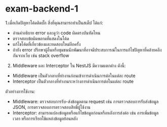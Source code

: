 # exam-backend-1

1.เมื่อเกิดปัญหาโค้ดติดบั๊ก สิ่งที่คุณสามารถทำเป็นสเต็ป
ได้แก่:
  - อ่านคำอธิบาย error และดูว่า code ผิดตรงบันทัดไหน
  - ตรวจสอบข้อผิดพลาดที่แสดงในโค้ด 
  - แก้ไขโค้ดที่เกี่ยวข้องและทดสอบใหม่อีกครั้ง
  - ถ้ายัง error ปรึกษาผู้อื่นหรือชุมชนนักพัฒนาที่อาจมีประสบการณ์ในการแก้ไขปัญหาที่คล้ายคลึงกันจากเว็บ เช่น stack overflow

2. Middleware และ Interceptor ใน NestJS มีความแตกต่าง
 ดังนี้:
  - Middleware เป็นตัวกลางที่ทำงานก่อนเข้าการดำเนินการต่อในแต่ละ route
  - Interceptor เป็นตัวกลางที่ทำงานระหว่างการดำเนินการต่อในแต่ละ route

ตัวอย่างการใช้งาน:
  - Middleware: ตรวจสอบการรับ-ส่งข้อมูลตาม request เช่น การตรวจสอบการรับส่งข้อมูล JSON, การตรวจสอบการตรวจสอบสิทธิ์ผู้ใช้งาน 
  - Interceptor: สามารถแปลงข้อมูลหรือแก้ไขข้อมูลก่อนหรือหลังการส่งต่อ เช่น การเพิ่มข้อมูลเวลา หรือการเรียกใช้แหล่งข้อมูลย้อนหลัง 

